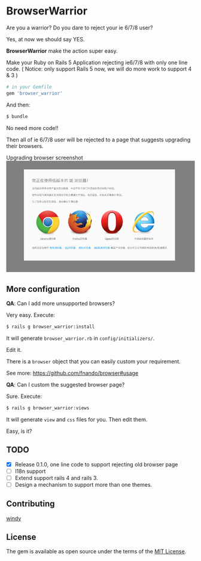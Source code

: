 # BrowserWarrior

Are you a warrior? Do you dare to reject your ie 6/7/8 user?

Yes, at now we should say YES.

**BrowserWarrior** make the action super easy.

Make your Ruby on Rails 5 Application rejecting ie6/7/8 with only one line code. ( Notice: only support Rails 5 now, we will do more work to support 4 & 3 )

```ruby
# in your Gemfile
gem 'browser_warrior'
```

And then:
```bash
$ bundle
```

No need more code!!

Then all of ie 6/7/8 user will be rejected to a page that suggests upgrading their browsers.

Upgrading browser screenshot
![screenshot](https://github.com/80percent/browser_warrior/raw/master/img/browser.png)

## More configuration

**QA**: Can I add more unsupported browsers?

Very easy. Execute:

```bash
$ rails g browser_warrior:install
```

It will generate `browser_warrior.rb` in `config/initializers/`.

Edit it.

There is a `browser` object that you can easily custom your requirement.

See more: <https://github.com/fnando/browser#usage>

**QA**: Can I custom the suggested browser page?

Sure. Execute:

```bash
$ rails g browser_warrior:views
```

It will generate `view` and `css` files for you.
Then edit them.

Easy, is it?

## TODO

- [x] Release 0.1.0, one line code to support rejecting old browser page
- [ ] I18n support
- [ ] Extend support rails 4 and rails 3.
- [ ] Design a mechanism to support more than one themes.

## Contributing
[windy](https://github.com/windy)

## License
The gem is available as open source under the terms of the [MIT License](http://opensource.org/licenses/MIT).
